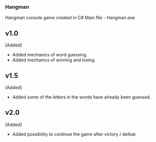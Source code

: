 ### Hangman
 Hangman console game created in C#
 Main file - Hangman.exe

## v1.0
[Added]
 - Added mechanics of word guessing.
 - Added mechanics of winning and losing.

## v1.5
[Added]
 - Added some of the letters in the words have already been guessed.

## v2.0
[Added]
 - Added possibility to continue the game after victory / defeat.